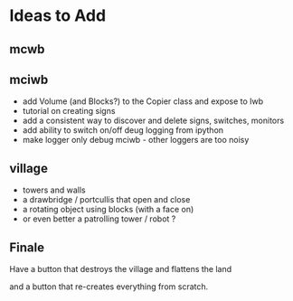 Ideas to Add
============

mcwb
----

mciwb
-----

-   add Volume (and Blocks?) to the Copier class and expose to Iwb
-   tutorial on creating signs
-   add a consistent way to discover and delete signs, switches, monitors
-   add ability to switch on/off deug logging from ipython
-   make logger only debug mciwb - other loggers are too noisy

village
-------
 
-   towers and walls
-   a drawbridge / portcullis that open and close
-   a rotating object using blocks (with a face on)
-   or even better a patrolling tower / robot ? 

Finale
------

Have a button that destroys the village and flattens the land

and a button that re-creates everything from scratch.

